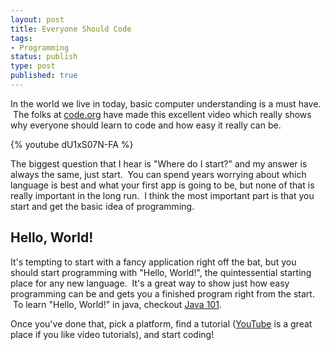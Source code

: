 ```yaml
---
layout: post
title: Everyone Should Code
tags:
- Programming
status: publish
type: post
published: true
---
```

In the world we live in today, basic computer understanding is a must have.  The folks at <a title="Code.org" href="http://www.code.org" target="_blank">code.org</a> have made this excellent video which really shows why everyone should learn to code and how easy it really can be.

{% youtube dU1xS07N-FA %}

The biggest question that I hear is "Where do I start?" and my answer is always the same, just start.  You can spend years worrying about which language is best and what your first app is going to be, but none of that is really important in the long run.  I think the most important part is that you start and get the basic idea of programming.

<!-- more -->

## Hello, World!

It's tempting to start with a fancy application right off the bat, but you should start programming with "Hello, World!", the quintessential starting place for any new language.  It's a great way to show just how easy programming can be and gets you a finished program right from the start.  To learn "Hello, World!" in java, checkout <a title="Java 101" href="http://www.javacoffeebreak.com/java101/java101.html" target="_blank">Java 101</a>.

Once you've done that, pick a platform, find a tutorial (<a title="YouTube" href="http://www.youtube.com" target="_blank">YouTube</a> is a great place if you like video tutorials), and start coding!
